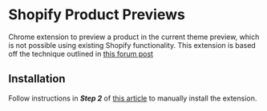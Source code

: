 # Shopify Product Previews

Chrome extension to preview a product in the current theme preview, which is not possible using existing Shopify functionality. This extension is based off the technique outlined in [this forum post](https://community.shopify.com/c/Shopify-Design/Preview-hidden-product-in-unpublished-theme/td-p/542447)

## Installation
Follow instructions in ***Step 2*** of [this article](https://support.google.com/chrome/a/answer/2714278/create-and-publish-custom-chrome-apps-amp-extensions?hl=en#) to manually install the extension.
